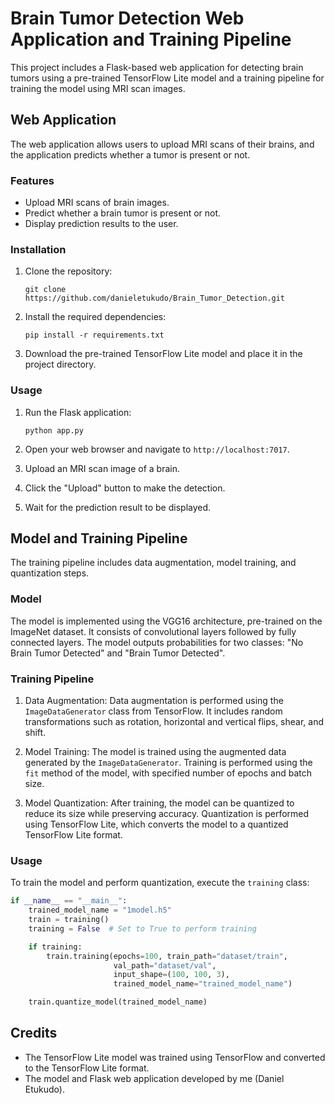 # Brain Tumor Detection Web Application and Training Pipeline

This project includes a Flask-based web application for detecting brain tumors using a pre-trained TensorFlow Lite model and a training pipeline for training the model using MRI scan images.



## Web Application

The web application allows users to upload MRI scans of their brains, and the application predicts whether a tumor is present or not.

### Features

- Upload MRI scans of brain images.
- Predict whether a brain tumor is present or not.
- Display prediction results to the user.

### Installation

1. Clone the repository:

    ```
    git clone https://github.com/danieletukudo/Brain_Tumor_Detection.git
    ```

2. Install the required dependencies:

    ```
    pip install -r requirements.txt
    ```

3. Download the pre-trained TensorFlow Lite model and place it in the project directory.

### Usage

1. Run the Flask application:

    ```
    python app.py
    ```

2. Open your web browser and navigate to `http://localhost:7017`.
3. Upload an MRI scan image of a brain.
4. Click the "Upload" button to make the detection.
5. Wait for the prediction result to be displayed.

## Model and Training Pipeline

The training pipeline includes data augmentation, model training, and quantization steps.

### Model

The model is implemented using the VGG16 architecture, pre-trained on the ImageNet dataset. It consists of convolutional layers followed by fully connected layers. The model outputs probabilities for two classes: "No Brain Tumor Detected" and "Brain Tumor Detected".

### Training Pipeline

1. Data Augmentation: Data augmentation is performed using the `ImageDataGenerator` class from TensorFlow. It includes random transformations such as rotation, horizontal and vertical flips, shear, and shift.

2. Model Training: The model is trained using the augmented data generated by the `ImageDataGenerator`. Training is performed using the `fit` method of the model, with specified number of epochs and batch size.

3. Model Quantization: After training, the model can be quantized to reduce its size while preserving accuracy. Quantization is performed using TensorFlow Lite, which converts the model to a quantized TensorFlow Lite format.

### Usage

To train the model and perform quantization, execute the `training` class:

```python
if __name__ == "__main__":
    trained_model_name = "1model.h5"
    train = training()
    training = False  # Set to True to perform training

    if training:
        train.training(epochs=100, train_path="dataset/train",
                       val_path="dataset/val",
                       input_shape=(100, 100, 3),
                       trained_model_name="trained_model_name")

    train.quantize_model(trained_model_name)
```
## Credits

- The TensorFlow Lite model was trained using TensorFlow and converted to the TensorFlow Lite format.
- The model and Flask web application developed by me (Daniel Etukudo).


